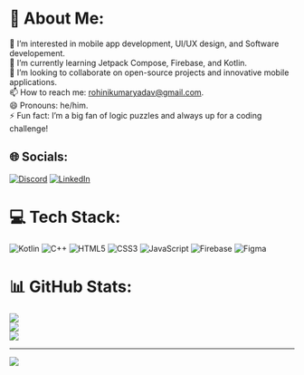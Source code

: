 # 💫 About Me:
👀 I’m interested in mobile app development, UI/UX design, and Software developement.<br>🌱 I’m currently learning Jetpack Compose, Firebase, and Kotlin.<br>💞️ I’m looking to collaborate on open-source projects and innovative mobile applications.<br>📫 How to reach me: rohinikumaryadav@gmail.com.<br>😄 Pronouns: he/him.<br>⚡ Fun fact: I’m a big fan of logic puzzles and always up for a coding challenge!


## 🌐 Socials:
[![Discord](https://img.shields.io/badge/Discord-%237289DA.svg?logo=discord&logoColor=white)](https://discord.gg/http://discordapp.com/users/1018539217258819584) [![LinkedIn](https://img.shields.io/badge/LinkedIn-%230077B5.svg?logo=linkedin&logoColor=white)](https://linkedin.com/in/www.linkedin.com/in/rohini-kumar-yadav-573407252) 

# 💻 Tech Stack:
![Kotlin](https://img.shields.io/badge/kotlin-%237F52FF.svg?style=for-the-badge&logo=kotlin&logoColor=white) ![C++](https://img.shields.io/badge/c++-%2300599C.svg?style=for-the-badge&logo=c%2B%2B&logoColor=white) ![HTML5](https://img.shields.io/badge/html5-%23E34F26.svg?style=for-the-badge&logo=html5&logoColor=white) ![CSS3](https://img.shields.io/badge/css3-%231572B6.svg?style=for-the-badge&logo=css3&logoColor=white) ![JavaScript](https://img.shields.io/badge/javascript-%23323330.svg?style=for-the-badge&logo=javascript&logoColor=%23F7DF1E) ![Firebase](https://img.shields.io/badge/firebase-a08021?style=for-the-badge&logo=firebase&logoColor=ffcd34) ![Figma](https://img.shields.io/badge/figma-%23F24E1E.svg?style=for-the-badge&logo=figma&logoColor=white)
# 📊 GitHub Stats:
![](https://github-readme-stats.vercel.app/api?username=Rohini-Kumar-Y&theme=dark&hide_border=true&include_all_commits=false&count_private=true)<br/>
![](https://github-readme-streak-stats.herokuapp.com/?user=Rohini-Kumar-Y&theme=dark&hide_border=true)<br/>
![](https://github-readme-stats.vercel.app/api/top-langs/?username=Rohini-Kumar-Y&theme=dark&hide_border=true&include_all_commits=false&count_private=true&layout=compact)

---
[![](https://visitcount.itsvg.in/api?id=Rohini-Kumar-Y&icon=5&color=0)](https://visitcount.itsvg.in)

<!-- Proudly created with GPRM ( https://gprm.itsvg.in ) -->
